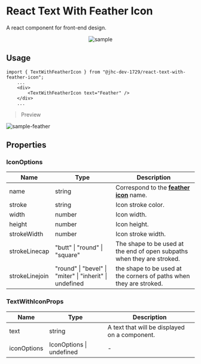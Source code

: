 # React Text With Feather Icon

A react component for front-end design.

<p style="text-align: center;">
<img src="https://drive.google.com/thumbnail?id=1ma8H_QzsmBAajHx0qMZLxz8kbbE3F4hd" alt="sample"></img>
</p>

## Usage

```
import { TextWithFeatherIcon } from "@jhc-dev-1729/react-text-with-feather-icon";
    ...
    <div>
        <TextWithFeatherIcon text="Feather" />
    </div>
    ...
```

> Preview

![sample-feather](https://drive.google.com/thumbnail?id=19zriShCmEic67SOlDT2kQGb4SoVTfS_z)

## Properties

### IconOptions
| Name | Type | Description |
| ---- | ---- | ----------- |
| name | string | Correspond to the [**feather icon**](https://feathericons.com/) name.  |
| stroke | string | Icon stroke color. |
| width | number | Icon width. |
| height | number | Icon height. |
| strokeWidth | number | Icon stroke width. |
| strokeLinecap | "butt" \| "round" \| "square" | The shape to be used at the end of open subpaths when they are stroked.
| strokeLinejoin | "round" \| "bevel" \| "miter" \| "inherit" \| undefined | the shape to be used at the corners of paths when they are stroked.

### TextWithIconProps
| Name | Type | Description |
| ---- | ---- | ----------- |
| text | string | A text that will be displayed on a component. |
| iconOptions | IconOptions \| undefined | -